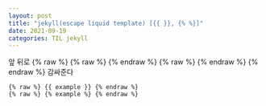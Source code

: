 ```yaml
---
layout: post
title: "jekyll(escape liquid template) [{{ }}, {% %}]"
date: 2021-09-19
categories: TIL jekyll
---
```


앞 뒤로 {% raw %} {% raw %} {% endraw %} {% raw %} {% endraw %} {% endraw %} 감싸준다

```jekyll
{% raw %} {{ example }} {% endraw %}
{% raw %} {% example %} {% endraw %}
```
